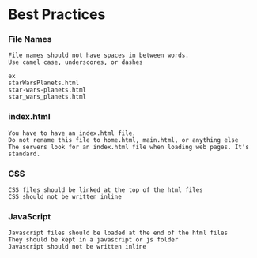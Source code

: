 # Best Practices

### File Names
```
File names should not have spaces in between words.
Use camel case, underscores, or dashes

ex
starWarsPlanets.html
star-wars-planets.html
star_wars_planets.html

```

### index.html

```
You have to have an index.html file.
Do not rename this file to home.html, main.html, or anything else
The servers look for an index.html file when loading web pages. It's standard.

```

### CSS
```
CSS files should be linked at the top of the html files
CSS should not be written inline

```

### JavaScript
```
Javascript files should be loaded at the end of the html files
They should be kept in a javascript or js folder
Javascript should not be written inline

```
